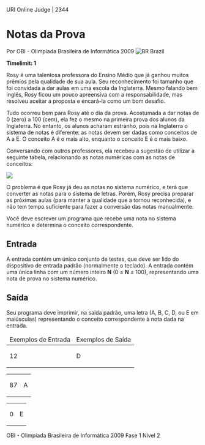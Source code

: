 <div class="header"><span>URI Online Judge | 2344</span>

# Notas da Prova

<div>

Por OBI - Olimpíada Brasileira de Informática 2009 ![BR](https://resources.urionlinejudge.com.br/gallery/images/flags/br.gif) Brazil

</div>

**Timelimit: 1**</div>

<div class="problem">

<div class="description">

Rosy é uma talentosa professora do Ensino Médio que já ganhou muitos prêmios pela qualidade de sua aula. Seu reconhecimento foi tamanho que foi convidada a dar aulas em uma escola da Inglaterra. Mesmo falando bem inglês, Rosy ficou um pouco apreensiva com a responsabilidade, mas resolveu aceitar a proposta e encará-la como um bom desafio.

Tudo ocorreu bem para Rosy até o dia da prova. Acostumada a dar notas de 0 (zero) a 100 (cem), ela fez o mesmo na primeira prova dos alunos da Inglaterra. No entanto, os alunos acharam estranho, pois na Inglaterra o sistema de notas é diferente: as notas devem ser dadas como conceitos de A a E. O conceito A é o mais alto, enquanto o conceito E é o mais baixo.

Conversando com outros professores, ela recebeu a sugestão de utilizar a seguinte tabela, relacionando as notas numéricas com as notas de conceitos:

![](https://resources.urionlinejudge.com.br/gallery/images/contests/UOJ_167_G.png)

O problema é que Rosy já deu as notas no sistema numérico, e terá que converter as notas para o sistema de letras. Porém, Rosy precisa preparar as próximas aulas (para manter a qualidade que a tornou reconhecida), e não tem tempo suficiente para fazer a conversão das notas manualmente.

Você deve escrever um programa que recebe uma nota no sistema numérico e determina o conceito correspondente.

</div>

## Entrada

<div class="input">

A entrada contém um único conjunto de testes, que deve ser lido do dispositivo de entrada padrão (normalmente o teclado). A entrada contém uma única linha com um número inteiro **N** (0 ≤ **N** ≤ 100), representando uma nota de prova no sistema numérico.

</div>

## Saída

<div class="output">

Seu programa deve imprimir, na saída padrão, uma letra (A, B, C, D, ou E em maiúsculas) representando o conceito correspondente à nota dada na entrada.

</div>

<table>

<thead>

<tr>

<td>Exemplos de Entrada</td>

<td>Exemplos de Saída</td>

</tr>

</thead>

<tbody>

<tr>

<td class="division">

12

</td>

<td>

D

</td>

</tr>

</tbody>

</table>

<table>

<thead></thead>

<tbody>

<tr>

<td class="division">

87

</td>

<td>

A

</td>

</tr>

</tbody>

</table>

<table>

<thead></thead>

<tbody>

<tr>

<td class="division">

0

</td>

<td>

E

</td>

</tr>

</tbody>

</table>

OBI - Olimpíada Brasileira de Informática 2009 Fase 1 Nível 2

</div>
